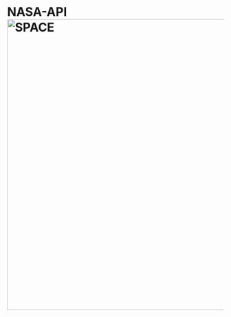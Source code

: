 # NASA-API<img width="677" alt="SPACE" src="https://user-images.githubusercontent.com/97766126/165322123-b865ac6f-7767-4847-b129-2a68d939a0a8.png">
